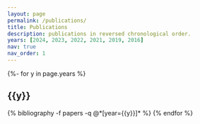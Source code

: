 ```yaml
---
layout: page
permalink: /publications/
title: Publications
description: publications in reversed chronological order. 
years: [2024, 2023, 2022, 2021, 2019, 2016]
nav: true
nav_order: 1
---
```

<!-- _pages/publications.md -->
<div class="publications">

{%- for y in page.years %}
  <h2 class="year">{{y}}</h2>
  {% bibliography -f papers -q @*[year={{y}}]* %}
{% endfor %}

</div>
